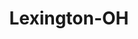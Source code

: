 ---
title: Lexington-OH
slug: lexington-oh
f_state:
- cms/state/ohio.md
f_locations:
- cms/payday-loan/cash-go-6137.md
- cms/payday-loan/cash-and-go-6696.md
- cms/payday-loan/cash-and-go-6697.md
- cms/payday-loan/cashland-9217.md
- cms/payday-loan/cashland-9246.md
updated-on: '2024-05-30T13:41:28.615Z'
created-on: '2024-05-30T13:41:28.615Z'
published-on: '2024-05-30T13:54:32.469Z'
f_city: Lexington
layout: '[city].html'
tags: city
---
